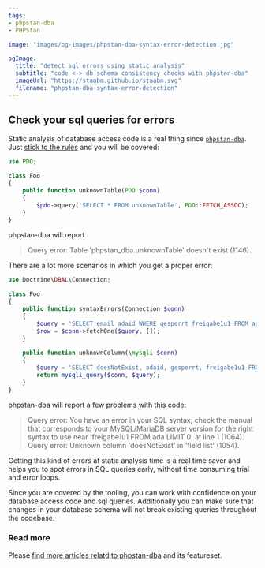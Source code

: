 ```yaml
---
tags:
- phpstan-dba
- PHPStan

image: "images/og-images/phpstan-dba-syntax-error-detection.jpg"

ogImage:
  title: "detect sql errors using static analysis"
  subtitle: "code <-> db schema consistency checks with phpstan-dba"
  imageUrl: "https://staabm.github.io/staabm.svg"
  filename: "phpstan-dba-syntax-error-detection"
---
```


## Check your sql queries for errors

Static analysis of database access code is a real thing since [`phpstan-dba`](https://staabm.github.io/2022/05/01/phpstan-dba.html).
Just [stick to the rules](https://staabm.github.io/2022/07/23/phpstan-dba-inference-placeholder.html#the-golden-phpstan-dba-rules) and you will be covered:

```php
use PDO;

class Foo
{
    public function unknownTable(PDO $conn)
    {
        $pdo->query('SELECT * FROM unknownTable', PDO::FETCH_ASSOC);
    }
}
```

phpstan-dba will report

> Query error: Table 'phpstan_dba.unknownTable' doesn't exist (1146).

There are a lot more scenarios in which you get a proper error:

```php
use Doctrine\DBAL\Connection;

class Foo
{
    public function syntaxErrors(Connection $conn)
    {
        $query = 'SELECT email adaid WHERE gesperrt freigabe1u1 FROM ada';
        $row = $conn->fetchOne($query, []); 
    }
    
    public function unknownColumn(\mysqli $conn)
    {
        $query = 'SELECT doesNotExist, adaid, gesperrt, freigabe1u1 FROM ada';
        return mysqli_query($conn, $query); 
    }
}
```

phpstan-dba will report a few problems with this code:

> Query error: You have an error in your SQL syntax; check the manual that corresponds to your MySQL/MariaDB server version for the right syntax to use near 'freigabe1u1 FROM ada LIMIT 0' at line 1 (1064).
> Query error: Unknown column 'doesNotExist' in 'field list' (1054).

Getting this kind of errors at static analysis time is a real time saver and helps you to spot errors in SQL queries early,
without time consuming trial and error loops.

Since you are covered by the tooling, you can work with confidence on your database access code and sql queries.
Additionally you can make sure that changes in your database schema will not break existing queries throughout the codebase.

### Read more

Please [find more articles relatd to phpstan-dba](https://staabm.github.io/archive.html#phpstan-dba) and its featureset.